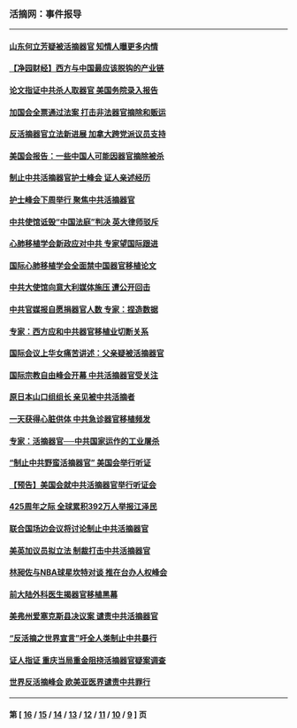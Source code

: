 ### 活摘网：事件报导
---
#### [山东何立芳疑被活摘器官 知情人曝更多内情](../../pages/nf5877/n14047530.md?10150430) 
#### [【净园财经】西方与中国最应该脱钩的产业链](../../pages/nf5877/n14016113.md?10150430) 
#### [论文指证中共杀人取器官 美国务院录入报告](../../pages/nf5877/n13999890.md?10150430) 
#### [加国会全票通过法案 打击非法器官摘除和贩运](../../pages/nf5877/n13884924.md?10150430) 
#### [反活摘器官立法新进展 加拿大跨党派议员支持](../../pages/nf5877/n13876061.md?10150430) 
#### [美国会报告：一些中国人可能因器官摘除被杀](../../pages/nf5877/n13867964.md?10150430) 
#### [制止中共活摘器官护士峰会 证人亲述经历](../../pages/nf5877/n13859007.md?10150430) 
#### [护士峰会下周举行 聚焦中共活摘器官](../../pages/nf5877/n13855418.md?10150430) 
#### [中共使馆诋毁“中国法庭”判决 英大律师驳斥](../../pages/nf5877/n13833945.md?10150430) 
#### [心肺移植学会新政应对中共 专家望国际跟进](../../pages/nf5877/n13829043.md?10150430) 
#### [国际心肺移植学会全面禁中国器官移植论文](../../pages/nf5877/n13827785.md?10150430) 
#### [中共大使馆向意大利媒体施压 遭公开回击](../../pages/nf5877/n13826038.md?10150430) 
#### [中共官媒报自愿捐器官人数 专家：捏造数据](../../pages/nf5877/n13814130.md?10150430) 
#### [专家：西方应和中共器官移植业切断关系](../../pages/nf5877/n13772828.md?10150430) 
#### [国际会议上华女痛苦讲述：父亲疑被活摘器官](../../pages/nf5877/n13771583.md?10150430) 
#### [国际宗教自由峰会开幕 中共活摘器官受关注](../../pages/nf5877/n13769995.md?10150430) 
#### [原日本山口组组长 亲见被中共活摘者](../../pages/nf5877/n13767360.md?10150430) 
#### [一天获得心脏供体 中共急诊器官移植频发](../../pages/nf5877/n13764689.md?10150430) 
#### [专家：活摘器官──中共国家运作的工业屠杀](../../pages/nf5877/n13761178.md?10150430) 
#### [“制止中共野蛮活摘器官” 美国会举行听证](../../pages/nf5877/n13735831.md?10150430) 
#### [【预告】美国会就中共活摘器官举行听证会](../../pages/nf5877/n13732843.md?10150430) 
#### [425周年之际 全球累积392万人举报江泽民](../../pages/nf5877/n13719232.md?10150430) 
#### [联合国场边会议将讨论制止中共活摘器官](../../pages/nf5877/n13656361.md?10150430) 
#### [美英加议员拟立法 制裁打击中共活摘器官](../../pages/nf5877/n13430251.md?10150430) 
#### [林昶佐与NBA球星坎特对谈 推在台办人权峰会](../../pages/nf5877/n13414467.md?10150430) 
#### [前大陆外科医生揭器官移植黑幕](../../pages/nf5877/n13401416.md?10150430) 
#### [美弗州爱塞克斯县决议案 谴责中共活摘器官](../../pages/nf5877/n13320919.md?10150430) 
#### [“反活摘之世界宣言”吁全人类制止中共暴行](../../pages/nf5877/n13259730.md?10150430) 
#### [证人指证 重庆当局重金阻挠活摘器官疑案调查](../../pages/nf5877/n13259127.md?10150430) 
#### [世界反活摘峰会 欧美亚医界谴责中共罪行](../../pages/nf5877/n13253550.md?10150430) 

---
#### 第 [ [16](./16.md?10150430) / [15](./15.md?10150430) / [14](./14.md?10150430) / [13](./13.md?10150430) / [12](./12.md?10150430) / [11](./11.md?10150430) / [10](./10.md?10150430) / [9](./9.md?10150430) ] 页
